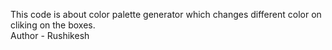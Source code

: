 This code is about color palette generator which changes different color on cliking on the boxes.
<br>
Author - Rushikesh 
